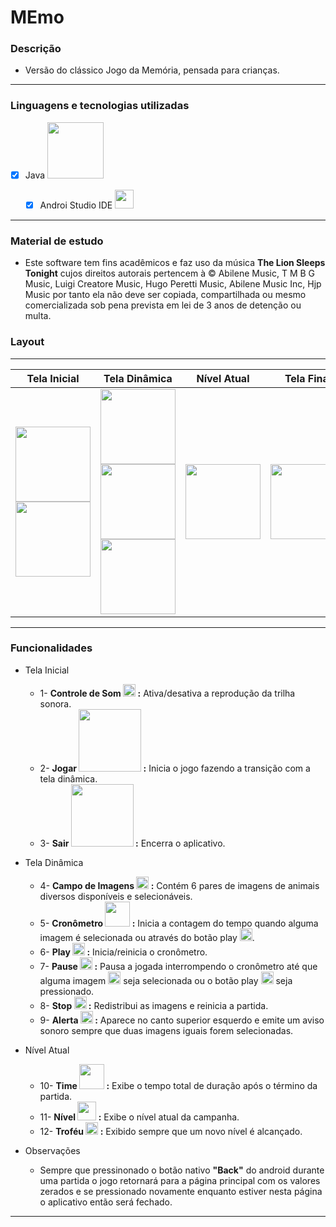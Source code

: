 # MEmo

### Descrição
+ Versão do clássico Jogo da Memória, pensada para crianças. 

---

### Linguagens e tecnologias utilizadas
   - [x] Java <image src="https://user-images.githubusercontent.com/69020289/124807671-68887980-df34-11eb-8592-82121562dc45.png" width = "90px">

     - [x] Androi Studio IDE <image src="https://user-images.githubusercontent.com/69020289/124807207-e730e700-df33-11eb-9655-2078c0796db8.png" width = "30px">
 
---

### Material de estudo 
+ Este software tem fins acadêmicos e faz uso da música <strong>The Lion Sleeps Tonight</strong> cujos direitos autorais pertencem à © Abilene Music, T M B G Music, Luigi Creatore Music, Hugo Peretti Music, Abilene Music Inc, Hjp Music por tanto ela não deve ser copiada, compartilhada ou mesmo comercializada sob pena prevista em lei de 3 anos de detenção ou multa.

### Layout
---

| Tela Inicial |  Tela Dinâmica  |    Nível Atual      | Tela Final |
| -------------| --------------- | ------------------- | -----------|
| <image src="https://user-images.githubusercontent.com/69020289/124845730-afdf2c00-df6d-11eb-9f0f-44f26ea40b11.png" width="120px" > <image src="https://user-images.githubusercontent.com/69020289/124823439-962aee00-df47-11eb-863f-27e4c44e5346.jpg" width="120px" > | <image src="https://user-images.githubusercontent.com/69020289/124845477-32b3b700-df6d-11eb-94ef-2c1f1422db7b.png" width="120px" > <image src="https://user-images.githubusercontent.com/69020289/124845935-254afc80-df6e-11eb-8ab4-ee76ef1f0e59.png" width="120px" > <image src="https://user-images.githubusercontent.com/69020289/124846285-df426880-df6e-11eb-8597-61d58d3f54ab.png" width="120px" > | <image src="https://user-images.githubusercontent.com/69020289/124846522-5ed03780-df6f-11eb-8a04-7f52e9728595.png" width="120px" > | <image src="https://user-images.githubusercontent.com/69020289/124835046-13aa2a80-df57-11eb-9792-591bf6162037.jpg" width="120px" >

---
### Funcionalidades
  
 + Tela Inicial
    + 1- <strong>Controle de Som <image src="https://user-images.githubusercontent.com/69020289/124836862-1b1f0300-df5a-11eb-94fe-3fa22f1d13e8.png" width="20px" > :</strong> Ativa/desativa a reprodução da trilha sonora.
    + 2- <strong> Jogar  <image src="https://user-images.githubusercontent.com/69020289/124837683-b49ae480-df5b-11eb-8b38-b9f98b9e6d7b.png" width="100px" > :</strong> Inicia o jogo fazendo a transição com a tela dinâmica.
    + 3- <strong> Sair  <image src="https://user-images.githubusercontent.com/69020289/124837268-e2cbf480-df5a-11eb-99e6-fc0d817a0929.jpg" width="100px" > :</strong> Encerra o aplicativo.
  
  
 + Tela Dinâmica
     + 4- <strong>Campo de Imagens <image src="https://user-images.githubusercontent.com/69020289/124838415-2fb0ca80-df5d-11eb-989c-ea141e241b13.png" width="20px" > :</strong> Contém 6 pares de imagens de animais diversos disponíveis e selecionáveis.
     + 5- <strong> Cronômetro  <image src="https://user-images.githubusercontent.com/69020289/124838635-a2ba4100-df5d-11eb-8b28-f93bb1a4231b.png" width="40px" > :</strong> Inicia a contagem do tempo quando alguma imagem é selecionada ou através do botão play <image src="https://user-images.githubusercontent.com/69020289/124839012-5c191680-df5e-11eb-9f97-2e01226413e1.png" width="20px" >.
     + 6- <strong> Play  <image src="https://user-images.githubusercontent.com/69020289/124839012-5c191680-df5e-11eb-9f97-2e01226413e1.png" width="20px" > :</strong> Inicia/reinicia o cronômetro.
     + 7- <strong> Pause  <image src="https://user-images.githubusercontent.com/69020289/124839400-190b7300-df5f-11eb-94b8-6b611f795340.png" width="20px" > :</strong> Pausa a jogada interrompendo o cronômetro até que alguma imagem <image src="https://user-images.githubusercontent.com/69020289/124838415-2fb0ca80-df5d-11eb-989c-ea141e241b13.png" width="20px" > seja selecionada ou o botão play <image src="https://user-images.githubusercontent.com/69020289/124839012-5c191680-df5e-11eb-9f97-2e01226413e1.png" width="20px" > seja pressionado.
     + 8- <strong> Stop  <image src="https://user-images.githubusercontent.com/69020289/124839406-1c9efa00-df5f-11eb-80de-84dc117ff1a6.png" width="20px" > :</strong> Redistribui as imagens e reinicia a partida.
     + 9- <strong> Alerta  <image src="https://user-images.githubusercontent.com/69020289/124839943-31c85880-df60-11eb-9317-3fbb8c53ebc9.png" width="20px" > :</strong> Aparece no canto superior esquerdo e emite um aviso sonoro sempre que duas imagens iguais forem selecionadas.
  
  
  + Nível Atual
     + 10- <strong> Time <image src="https://user-images.githubusercontent.com/69020289/124841679-2aa34980-df64-11eb-92e2-b4f3153f38ed.png" width="40px" > :</strong> Exibe o tempo total de duração após o término da partida.
     + 11- <strong> Nível  <image src="https://user-images.githubusercontent.com/69020289/124841763-6a6a3100-df64-11eb-8be9-788935fa3cbf.png" width="30px" > :</strong> Exibe o nível atual da campanha.
     + 12- <strong> Troféu  <image src="https://user-images.githubusercontent.com/69020289/124841813-87066900-df64-11eb-9205-3624851f2a80.png" width="20px" > :</strong> Exibido sempre que um novo nível é alcançado.
  
  
  + Observações
    + Sempre que pressinonado o botão nativo <strong>"Back"</strong> do android durante uma partida o jogo retornará para a página principal com os valores zerados e se pressionado novamente enquanto estiver nesta página o aplicativo então será fechado.
 
  ---
 
 






  
  
  
 











   
 
      
